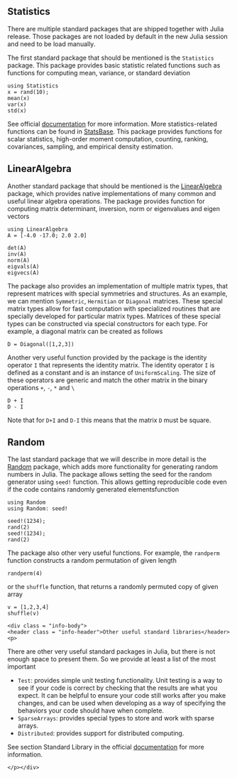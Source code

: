 ## Statistics

There are multiple standard packages that are shipped together with Julia release. Those packages are not loaded by default in the new Julia session and need to be load manually.


The first standard package that should be mentioned is the `Statistics` package. This package provides basic statistic related functions such as functions for computing mean, variance, or standard deviation

```@repl
using Statistics
x = rand(10);
mean(x)
var(x)
std(x)
```
See official [documentation](https://docs.julialang.org/en/v1/stdlib/Statistics/) for more information. More statistics-related functions can be found in [StatsBase](https://juliastats.org/StatsBase.jl/stable/). This package provides functions for scalar statistics, high-order moment computation, counting, ranking, covariances, sampling, and empirical density estimation.

## LinearAlgebra

Another standard package that should be mentioned is the [LinearAlgebra](https://docs.julialang.org/en/v1/stdlib/LinearAlgebra/) package, which provides native implementations of many common and useful linear algebra operations. The package provides function for computing matrix determinant, inversion, norm or eigenvalues and eigen vectors

```@repl lingebra
using LinearAlgebra
A = [-4.0 -17.0; 2.0 2.0]

det(A)
inv(A)
norm(A)
eigvals(A)
eigvecs(A)
```
The package also provides an implementation of multiple matrix types, that represent matrices with special symmetries and structures. As an example, we can mention `Symmetric`, `Hermitian` or `Diagonal` matrices. These special matrix types allow for fast computation with specialized routines that are specially developed for particular matrix types. Matrices of these special types can be constructed via special constructors for each type. For example, a diagonal matrix can be created as follows

```@repl lingebra
D = Diagonal([1,2,3])
```
Another very useful function provided by the package is the identity operator `I` that represents the identity matrix. The identity operator `I` is defined as a constant and is an instance of `UniformScaling`. The size of these operators are generic and match the other matrix in the binary operations `+`, `-`, `*` and `\`

```@repl lingebra
D + I
D - I
```
Note that for `D+I` and `D-I` this means that the matrix `D` must be square.

## Random

The last standard package that we will describe in more detail is the [Random](https://docs.julialang.org/en/v1/stdlib/Random/) package, which adds more functionality for generating random numbers in Julia. The package allows setting the seed for the random generator using `seed!` function. This allows getting reproducible code even if the code contains randomly generated elementsfunction

```@repl rand
using Random
using Random: seed!

seed!(1234);
rand(2)
seed!(1234);
rand(2)
```

The package also other very useful functions. For example, the `randperm` function constructs a random permutation of given length

```@repl rand
randperm(4)
```

or the `shuffle` function, that returns a randomly permuted copy of given array

```@repl rand
v = [1,2,3,4]
shuffle(v)
```

```@raw html
<div class = "info-body">
<header class = "info-header">Other useful standard libraries</header><p>
```
There are other very useful standard packages in Julia, but there is not enough space to present them. So we provide at least a list of the most important
- `Test`: provides simple unit testing functionality. Unit testing is a way to see if your code is correct by checking that the results are what you expect. It can be helpful to ensure your code still works after you make changes, and can be used when developing as a way of specifying the behaviors your code should have when complete.
- `SparseArrays`: provides special types to store and work with sparse arrays.
- `Distributed`: provides support for distributed computing.

See section Standard Library in the  official [documentation](https://docs.julialang.org/en/v1/) for more information.
```@raw html
</p></div>
```
